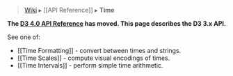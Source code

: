 > [Wiki](Home) ▸ [[API Reference]] ▸ **Time**

**The [D3 4.0 API Reference](https://github.com/d3/d3/blob/master/API.md) has moved. This page describes the D3 3.x API.**

See one of:

* [[Time Formatting]] - convert between times and strings.
* [[Time Scales]] - compute visual encodings of times.
* [[Time Intervals]] - perform simple time arithmetic.
